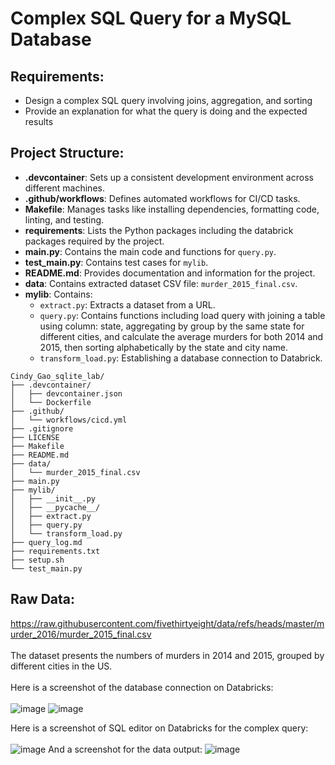 # Complex SQL Query for a MySQL Database
## Requirements:

* Design a complex SQL query involving joins, aggregation, and sorting
* Provide an explanation for what the query is doing and the expected results

## Project Structure:

- **.devcontainer**: Sets up a consistent development environment across different machines.
- **.github/workflows**: Defines automated workflows for CI/CD tasks.
- **Makefile**: Manages tasks like installing dependencies, formatting code, linting, and testing.
- **requirements**: Lists the Python packages including the databrick packages required by the project.
- **main.py**: Contains the main code and functions for `query.py`.
- **test_main.py**: Contains test cases for `mylib`.
- **README.md**: Provides documentation and information for the project.
- **data**: Contains extracted dataset CSV file: `murder_2015_final.csv`.
- **mylib**: Contains:
  - `extract.py`: Extracts a dataset from a URL.
  - `query.py`: Contains functions including load query with joining a table using column: state, aggregating by group by the same state for different cities, and calculate the average murders for both 2014 and 2015, then sorting alphabetically by the state and city name.
  - `transform_load.py`: Establishing a database connection to Databrick.

```plaintext
Cindy_Gao_sqlite_lab/
├── .devcontainer/
│   ├── devcontainer.json
│   └── Dockerfile
├── .github/
│   └── workflows/cicd.yml
├── .gitignore
├── LICENSE
├── Makefile
├── README.md
├── data/
│   └── murder_2015_final.csv
├── main.py
├── mylib/
│   ├── __init__.py
│   ├── __pycache__/
│   ├── extract.py
│   ├── query.py
│   └── transform_load.py
├── query_log.md
├── requirements.txt
├── setup.sh
└── test_main.py
```


## Raw Data:
https://raw.githubusercontent.com/fivethirtyeight/data/refs/heads/master/murder_2016/murder_2015_final.csv <br><br>
The dataset presents the numbers of murders in 2014 and 2015, grouped by different cities in the US. <br><br>
Here is a screenshot of the database connection on Databricks: <br><br>
![image](https://github.com/user-attachments/assets/dc62ee8b-1a1c-4219-9577-257252ea9ac5)
![image](https://github.com/user-attachments/assets/6948895e-a7bd-4a7c-8558-b473abee94e6)


Here is a screenshot of SQL editor on Databricks for the complex query: <br><br>
![image](https://github.com/user-attachments/assets/204226e2-27d1-4e07-9d8a-e953f93ea74f)
And a screenshot for the data output:
![image](https://github.com/user-attachments/assets/ffa241ef-3ac5-450d-850d-71210ecc2411)






